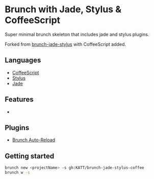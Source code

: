 Brunch with Jade, Stylus & CoffeeScript
===========================

Super minimal brunch skeleton that includes jade and stylus plugins.

Forked from [brunch-jade-stylus](https://github.com/TessaHarmon/brunch-jade-stylus) with CoffeeScript added.

## Languages

- [CoffeeScript](http://coffeescript.org/)
- [Stylus](http://learnboost.github.com/stylus/)
- [Jade](http://jade-lang.com/)

## Features

 -
 
## Plugins

- [Brunch Auto-Reload](https://github.com/brunch/auto-reload-brunch)


## Getting started

```bash
brunch new <projectName> -s gh:KATT/brunch-jade-stylus-coffee
brunch w -s
```


